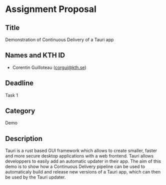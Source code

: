# Assignment Proposal

## Title

Demonstration of Continuous Delivery of a Tauri app

## Names and KTH ID

-   Corentin Guilloteau (corgui@kth.se)

## Deadline

Task 1

## Category

Demo

## Description

Tauri is a rust based GUI framework which allows to create smaller, faster and more secure desktop applications with a
web frontend. Tauri allows developpers to easily add an automatic updater in their app. The aim of this demo is to show
how a Continuous Delivery pipeline can be used to automaticaly build and release new versions of a Tauri app, which can
then be used by the Tauri updater.
